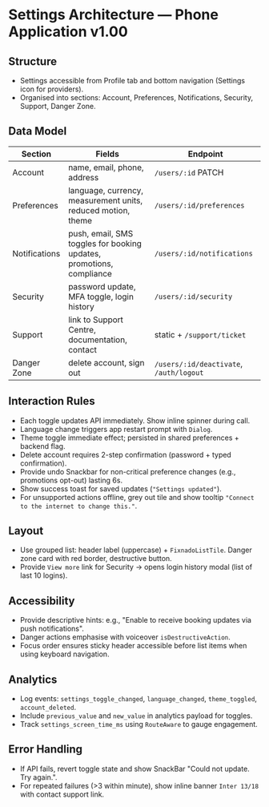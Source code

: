 # Settings Architecture — Phone Application v1.00

## Structure
- Settings accessible from Profile tab and bottom navigation (Settings icon for providers).
- Organised into sections: Account, Preferences, Notifications, Security, Support, Danger Zone.

## Data Model
| Section | Fields | Endpoint |
| --- | --- | --- |
| Account | name, email, phone, address | `/users/:id` PATCH |
| Preferences | language, currency, measurement units, reduced motion, theme | `/users/:id/preferences` |
| Notifications | push, email, SMS toggles for booking updates, promotions, compliance | `/users/:id/notifications` |
| Security | password update, MFA toggle, login history | `/users/:id/security` |
| Support | link to Support Centre, documentation, contact | static + `/support/ticket` |
| Danger Zone | delete account, sign out | `/users/:id/deactivate`, `/auth/logout` |

## Interaction Rules
- Each toggle updates API immediately. Show inline spinner during call.
- Language change triggers app restart prompt with `Dialog`.
- Theme toggle immediate effect; persisted in shared preferences + backend flag.
- Delete account requires 2-step confirmation (password + typed confirmation).
- Provide undo Snackbar for non-critical preference changes (e.g., promotions opt-out) lasting 6s.
- Show success toast for saved updates (`"Settings updated"`).
- For unsupported actions offline, grey out tile and show tooltip `"Connect to the internet to change this."`.

## Layout
- Use grouped list: header label (uppercase) + `FixnadoListTile`. Danger zone card with red border, destructive button.
- Provide `View more` link for Security -> opens login history modal (list of last 10 logins).

## Accessibility
- Provide descriptive hints: e.g., "Enable to receive booking updates via push notifications".
- Danger actions emphasise with voiceover `isDestructiveAction`.
- Focus order ensures sticky header accessible before list items when using keyboard navigation.

## Analytics
- Log events: `settings_toggle_changed`, `language_changed`, `theme_toggled`, `account_deleted`.
- Include `previous_value` and `new_value` in analytics payload for toggles.
- Track `settings_screen_time_ms` using `RouteAware` to gauge engagement.

## Error Handling
- If API fails, revert toggle state and show SnackBar "Could not update. Try again.".
- For repeated failures (>3 within minute), show inline banner `Inter 13/18` with contact support link.

